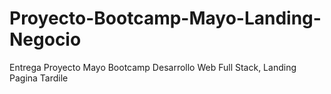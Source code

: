 # Proyecto-Bootcamp-Mayo-Landing-Negocio
Entrega Proyecto Mayo Bootcamp Desarrollo Web Full Stack, Landing Pagina Tardile

